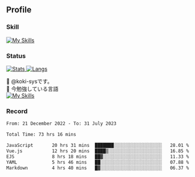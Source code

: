 ## Profile
### Skill
[![My Skills](https://skillicons.dev/icons?i=html,css,javascript,php,java,nodejs,react,bootstrap,docker,laravel,git,github,githubactions,materialui&theme=dark)](https://skillicons.dev)<br>
### Status
[![Stats](https://github-readme-stats.vercel.app/api?username=koki-sys&count_private=true&show_icons=true)
![Langs](https://github-readme-stats.vercel.app/api/top-langs/?username=koki-sys&layout=compact)](https://github.com/koki-sys)

👋 @koki-sysです。<br/>
🌱 今勉強している言語<br/>
[![My Skills](https://skillicons.dev/icons?i=typescript,react,golang&theme=dark)](https://skillicons.dev)


<!---
koki-sys/koki-sys is a ✨ special ✨ repository because its `README.md` (this file) appears on your GitHub profile.
You can click the Preview link to take a look at your changes.
--->

### Record
<!--START_SECTION:waka-->

```txt
From: 21 December 2022 - To: 31 July 2023

Total Time: 73 hrs 16 mins

JavaScript       20 hrs 31 mins  ███████░░░░░░░░░░░░░░░░░░   28.01 %
Vue.js           12 hrs 20 mins  ████▒░░░░░░░░░░░░░░░░░░░░   16.85 %
EJS              8 hrs 18 mins   ██▓░░░░░░░░░░░░░░░░░░░░░░   11.33 %
YAML             5 hrs 46 mins   ██░░░░░░░░░░░░░░░░░░░░░░░   07.88 %
Markdown         4 hrs 40 mins   █▓░░░░░░░░░░░░░░░░░░░░░░░   06.37 %
```

<!--END_SECTION:waka-->
